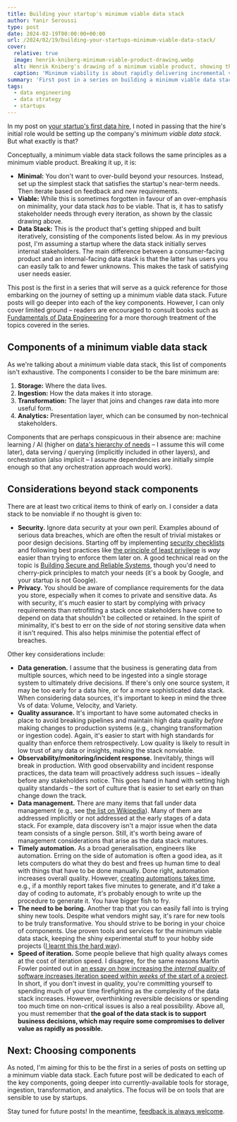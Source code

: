```yaml
---
title: Building your startup's minimum viable data stack
author: Yanir Seroussi
type: post
date: 2024-02-19T00:00:00+00:00
url: /2024/02/19/building-your-startups-minimum-viable-data-stack/
cover:
  relative: true
  image: henrik-kniberg-minimum-viable-product-drawing.webp
  alt: Henrik Kniberg's drawing of a minimum viable product, showing the wrong way of doing it (non-functional iterations) and the right way of doing it (functional iterations). 
  caption: 'Minimum viability is about rapidly delivering incremental value. Source: [Henrik Kniberg](https://blog.crisp.se/2016/01/25/henrikkniberg/making-sense-of-mvp).'
summary: 'First post in a series on building a minimum viable data stack for startups, introducing key definitions, components, and considerations.' 
tags:
  - data engineering
  - data strategy
  - startups
---
```

In my post on [your startup's first data hire](https://yanirseroussi.com/2024/02/05/substance-over-titles-your-first-data-hire-may-be-a-data-scientist/), I noted in passing that the hire's initial role would be setting up the company's _minimum viable data stack_. But what exactly is that?

Conceptually, a minimum viable data stack follows the same principles as a minimum viable product. Breaking it up, it is:

* **Minimal:** You don't want to over-build beyond your resources. Instead, set up the simplest stack that satisfies the startup's near-term needs. Then iterate based on feedback and new requirements.
* **Viable:** While this is sometimes forgotten in favour of an over-emphasis on minimality, your data stack _has_ to be viable. That is, it has to satisfy stakeholder needs through every iteration, as shown by the classic drawing above.
* **Data Stack:** This is the product that's getting shipped and built iteratively, consisting of the components listed below. As in my previous post, I'm assuming a startup where the data stack initially serves internal stakeholders. The main difference between a consumer-facing product and an internal-facing data stack is that the latter has users you can easily talk to and fewer unknowns. This makes the task of satisfying user needs easier.

This post is the first in a series that will serve as a quick reference for those embarking on the journey of setting up a minimum viable data stack. Future posts will go deeper into each of the key components. However, I can only cover limited ground &ndash; readers are encouraged to consult books such as [Fundamentals of Data Engineering](https://www.oreilly.com/library/view/fundamentals-of-data/9781098108298/) for a more thorough treatment of the topics covered in the series.

## Components of a minimum viable data stack

As we're talking about a _minimum_ viable data stack, this list of components isn't exhaustive. The components I consider to be the bare minimum are:

1. **Storage:** Where the data lives.
2. **Ingestion:** How the data makes it into storage.
3. **Transformation:** The layer that joins and changes raw data into more useful form.
4. **Analytics:** Presentation layer, which can be consumed by non-technical stakeholders.

Components that are perhaps conspicuous in their absence are: machine learning / AI (higher on [data's hierarchy of needs](https://yanirseroussi.com/2014/08/17/datas-hierarchy-of-needs/) &ndash; I assume this will come later), data serving / querying (implicitly included in other layers), and orchestration (also implicit &ndash; I assume dependencies are initially simple enough so that any orchestration approach would work).

## Considerations beyond stack components

There are at least two critical items to think of early on. I consider a data stack to be nonviable if no thought is given to:

* **Security.** Ignore data security at your own peril. Examples abound of serious data breaches, which are often the result of trivial mistakes or poor design decisions. Starting off by implementing [security checklists](https://security-list.js.org/#/README) and following best practices like [the principle of least privilege](https://en.wikipedia.org/wiki/Principle_of_least_privilege) is _way_ easier than trying to enforce them later on. A good technical read on the topic is [Building Secure and Reliable Systems](https://www.google.com/books/edition/Building_Secure_and_Reliable_Systems/Kn7UxwEACAAJ), though you'd need to cherry-pick principles to match your needs (it's a book by Google, and your startup is not Google).
* **Privacy.** You should be aware of compliance requirements for the data you store, especially when it comes to private and sensitive data. As with security, it's _much_ easier to start by complying with privacy requirements than retrofitting a stack once stakeholders have come to depend on data that shouldn't be collected or retained. In the spirit of minimality, it's best to err on the side of _not_ storing sensitive data when it isn't required. This also helps minimise the potential effect of breaches.

Other key considerations include:

* **Data generation.** I assume that the business is generating data from multiple sources, which need to be ingested into a single storage system to ultimately drive decisions. If there's only one source system, it may be too early for a data hire, or for a more sophisticated data stack. When considering data sources, it's important to keep in mind the three Vs of data: Volume, Velocity, and Variety.
* **Quality assurance.** It's important to have some automated checks in place to avoid breaking pipelines and maintain high data quality _before_ making changes to production systems (e.g., changing transformation or ingestion code). Again, it's easier to start with high standards for quality than enforce them retrospectively. Low quality is likely to result in low trust of any data or insights, making the stack nonviable.
* **Observability/monitoring/incident response.** Inevitably, things will break in production. With good observability and incident response practices, the data team will proactively address such issues &ndash; ideally before any stakeholders notice. This goes hand in hand with setting high quality standards &ndash; the sort of culture that is easier to set early on than change down the track.
* **Data management.** There are many items that fall under data management (e.g., see [the list on Wikipedia](https://en.wikipedia.org/wiki/Data_management)). Many of them are addressed implicitly or not addressed at the early stages of a data stack. For example, data discovery isn't a major issue when the data team consists of a single person. Still, it's worth being aware of management considerations that arise as the data stack matures.
* **Timely automation.** As a broad generalisation, engineers like automation. Erring on the side of automation is often a good idea, as it lets computers do what they do best and frees up human time to deal with things that have to be done manually. Done right, automation increases overall quality. However, [creating automations takes time](https://xkcd.com/1205/), e.g., if a monthly report takes five minutes to generate, and it'd take a day of coding to automate, it's probably enough to write up the procedure to generate it. You have bigger fish to fry.
* **The need to be boring.** Another trap that you can easily fall into is trying shiny new tools. Despite what vendors might say, it's rare for new tools to be truly transformative. You should strive to be boring in your choice of components. Use proven tools and services for the minimum viable data stack, keeping the shiny experimental stuff to your hobby side projects ([I learnt this the hard way](https://yanirseroussi.com/2023/10/25/lessons-from-reluctant-data-engineering/)).
* **Speed of iteration.** Some people believe that high quality always comes at the cost of iteration speed. I disagree, for the same reasons Martin Fowler pointed out in [an essay on how increasing the _internal_ quality of software increases iteration speed within _weeks_ of the start of a project](https://martinfowler.com/articles/is-quality-worth-cost.html). In short, if you don't invest in quality, you're committing yourself to spending much of your time firefighting as the complexity of the data stack increases. However, overthinking reversible decisions or spending too much time on non-critical issues is also a real possibility. Above all, you must remember that **the goal of the data stack is to support business decisions, which may require some compromises to deliver value as rapidly as possible.**

## Next: Choosing components

As noted, I'm aiming for this to be the first in a series of posts on setting up a minimum viable data stack. Each future post will be dedicated to each of the key components, going deeper into currently-available tools for storage, ingestion, transformation, and analytics. The focus will be on tools that are sensible to use by startups.

Stay tuned for future posts! In the meantime, [feedback is always welcome](https://yanirseroussi.com/contact/).
